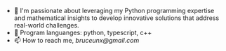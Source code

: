 - 🚀 I'm passionate about leveraging my Python programming expertise and mathematical insights to develop innovative solutions that address real-world challenges.
- 📑 Program languanges: python, typescript, c++
- 📫 How to reach me, _bruceunx@gmail.com_



